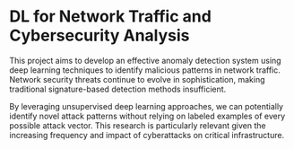 # DL for Network Traffic and Cybersecurity Analysis

This project aims to develop an effective anomaly detection system using deep learning techniques to identify malicious patterns in network traffic. Network security threats continue to evolve in sophistication, making traditional signature-based detection methods insufficient. 

By leveraging unsupervised deep learning approaches, we can potentially identify novel attack patterns without relying on labeled examples of every possible attack vector. This research is particularly relevant given the increasing frequency and impact of cyberattacks on critical infrastructure.

